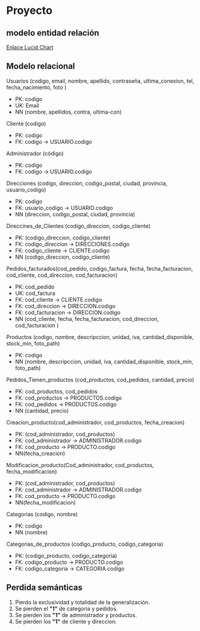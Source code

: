 # Proyecto

## modelo entidad relación

[Enlace Lucid Chart](https://lucid.app/lucidchart/5e8169ed-ab5c-4a9f-8b9b-d2a57faf3205/edit?viewport_loc=-176%2C-23%2C3072%2C1056%2C0_0&invitationId=inv_6d824699-3066-4642-9e31-ac7d37cecbfe)

## Modelo relacional

Usuarios (codigo, email, nombre, apellido, contraseña, ultima_conexion, tel, fecha_nacimiento, foto )

* PK: codigo
* UK: Email
* NN (nombre, apellidos, contra, ultima-con)

Cliente (codigo)

* PK: codigo
* FK: codigo -> USUARIO.codigo

Administrador (código)

* PK: codigo
* FK: codigo -> USUARIO.codigo

Direcciones (codigo, direccion, codigo_postal, ciudad, provincia, usuario_codigo)

* PK: codigo
* FK: usuario_codigo -> USUARIO.codigo
* NN (direccion, codigo_postal, ciudad, provincia)

Direccines_de_Clientes (codigo_direccion, codigo_cliente)

* PK: (codigo_direccion, codigo_cliente)
* FK: codigo_direccion -> DIRECCIONES.codigo
* FK: codigo_cliente -> CLIENTE.codigo
* NN (codigo_direccion, codigo_cliente)

Pedidos_facturados(cod_pedido, codigo_factura, fecha, fecha_facturacion, cod_cliente, cod_direccion, cod_facturacion)

* PK: cod_pedido
* UK: cod_factura
* FK: cod_cliente -> CLIENTE.codigo
* FK: cod_direccion -> DIRECCION.codigo
* FK: cod_facturacion -> DIRECCION.codigo
* NN (cod_cliente, fecha, fecha_facturacion, cod_direccion, cod_facturacion )

Productos (codigo, nombre, descripccion, unidad, iva, cantidad_disponible, stock_min, foto_path)

* PK: codigo
* NN (nombre, descripccion, unidad, iva, cantidad_disponible, stock_min, foto_path)

Pedidos_Tienen_productos (cod_productos, cod_pedidos, cantidad, precio)

* PK: cod_productos, cod_pedidos
* FK: cod_productos -> PRODUCTOS.codigo
* FK: cod_pedidos -> PRODUCTOS.codigo
* NN (cantidad, precio)

Creacion_producto(cod_administrador, cod_productos, fecha_creacion)

* PK: (cod_administrador, cod_productos)
* FK: cod_administrador -> ADMINISTRADOR.codigo
* FK: cod_producto -> PRODUCTO.codigo
* NN(fecha_creacion)

Modificacion_producto(Cod_administrador, cod_productos, fecha_modificacion)

* PK: (cod_administrador, cod_productos)
* FK: cod_administrador -> ADMINISTRADOR.codigo
* FK: cod_producto -> PRODUCTO.codigo
* NN(fecha_modificacion)

Categorias (codigo, nombre)

* PK: codigo
* NN (nombre)

Categorias_de_productos (codigo_producto, codigo_categoria)

* PK: (codigo_producto, codigo_categoria)
* FK: codigo_producto -> PRODUCTO.codigo
* FK: codigo_categoria -> CATEGORIA.codigo

## Perdida semánticas

1. Pierdo la exclusividad y totalidad de la generalización.
2. Se pierden el **"1"** de categoria y pedidos.
3. Se pierden los **"1"** de administrador y productos.
4. Se pierden los **"1"** de cliente y direccion.
